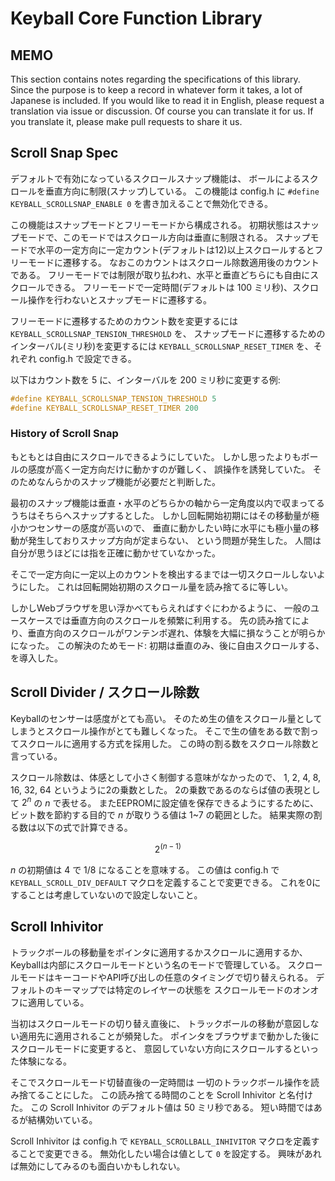 # Keyball Core Function Library

## MEMO

This section contains notes regarding the specifications of this library.
Since the purpose is to keep a record in whatever form it takes,
a lot of Japanese is included.
If you would like to read it in English, please request a translation via issue or discussion.
Of course you can translate it for us. If you translate it,
please make pull requests to share it us.

## Scroll Snap Spec

デフォルトで有効になっているスクロールスナップ機能は、
ボールによるスクロールを垂直方向に制限(スナップ)している。
この機能は config.h に `#define KEYBALL_SCROLLSNAP_ENABLE 0` を書き加えることで無効化できる。

この機能はスナップモードとフリーモードから構成される。
初期状態はスナップモードで、このモードではスクロール方向は垂直に制限される。
スナップモードで水平の一定方向に一定カウント(デフォルトは12)以上スクロールするとフリーモードに遷移する。
なおこのカウントはスクロール除数適用後のカウントである。
フリーモードでは制限が取り払われ、水平と垂直どちらにも自由にスクロールできる。
フリーモードで一定時間(デフォルトは 100 ミリ秒)、スクロール操作を行わないとスナップモードに遷移する。

フリーモードに遷移するためのカウント数を変更するには `KEYBALL_SCROLLSNAP_TENSION_THRESHOLD` を、
スナップモードに遷移するためのインターバル(ミリ秒)を変更するには `KEYBALL_SCROLLSNAP_RESET_TIMER` を、それぞれ config.h で設定できる。

以下はカウント数を 5 に、インターバルを 200 ミリ秒に変更する例:

```c
#define KEYBALL_SCROLLSNAP_TENSION_THRESHOLD 5
#define KEYBALL_SCROLLSNAP_RESET_TIMER 200
```

### History of Scroll Snap

もともとは自由にスクロールできるようにしていた。
しかし思ったよりもボールの感度が高く一定方向だけに動かすのが難しく、
誤操作を誘発していた。
そのためなんらかのスナップ機能が必要だと判断した。

最初のスナップ機能は垂直・水平のどちらかの軸から一定角度以内で収まってるうちはそちらへスナップするとした。
しかし回転開始初期にはその移動量が極小かつセンサーの感度が高いので、
垂直に動かしたい時に水平にも極小量の移動が発生しておりスナップ方向が定まらない、
という問題が発生した。
人間は自分が思うほどには指を正確に動かせていなかった。

そこで一定方向に一定以上のカウントを検出するまでは一切スクロールしないようにした。
これは回転開始初期のスクロール量を読み捨てるに等しい。

しかしWebブラウザを思い浮かべてもらえればすぐにわかるように、
一般のユースケースでは垂直方向のスクロールを頻繁に利用する。
先の読み捨てにより、垂直方向のスクロールがワンテンポ遅れ、体験を大幅に損なうことが明らかになった。
この解決のためモード: 初期は垂直のみ、後に自由スクロールする、を導入した。

## Scroll Divider / スクロール除数

Keyballのセンサーは感度がとても高い。
そのため生の値をスクロール量としてしまうとスクロール操作がとても難しくなった。
そこで生の値をある数で割ってスクロールに適用する方式を採用した。
この時の割る数をスクロール除数と言っている。

スクロール除数は、体感として小さく制御する意味がなかったので、
1, 2, 4, 8, 16, 32, 64 というように2の乗数とした。
2の乗数であるのならば値の表現として $2 ^ n$ の $n$ で表せる。
またEEPROMに設定値を保存できるようにするために、
ビット数を節約する目的で $n$ が取りうる値は 1~7 の範囲とした。
結果実際の割る数は以下の式で計算できる。

$$ 2 ^ (n - 1) $$

$n$ の初期値は 4 で 1/8 になることを意味する。
この値は config.h で `KEYBALL_SCROLL_DIV_DEFAULT` マクロを定義することで変更できる。
これを0にすることは考慮していないので設定しないこと。

## Scroll Inhivitor

トラックボールの移動量をポインタに適用するかスクロールに適用するか、
Keyballは内部にスクロールモードという名のモードで管理している。
スクロールモードはキーコードやAPI呼び出しの任意のタイミングで切り替えられる。
デフォルトのキーマップでは特定のレイヤーの状態を
スクロールモードのオンオフに適用している。

当初はスクロールモードの切り替え直後に、
トラックボールの移動が意図しない適用先に適用されることが頻発した。
ポインタをブラウザまで動かした後にスクロールモードに変更すると、
意図していない方向にスクロールするといった体験になる。

そこでスクロールモード切替直後の一定時間は
一切のトラックボール操作を読み捨てることにした。
この読み捨てる時間のことを Scroll Inhivitor と名付けた。
この Scroll Inhivitor のデフォルト値は 50 ミリ秒である。
短い時間ではあるが結構効いている。

Scroll Inhivitor は config.h で `KEYBALL_SCROLLBALL_INHIVITOR` マクロを定義することで変更できる。
無効化したい場合は値として `0` を設定する。
興味があれば無効にしてみるのも面白いかもしれない。

